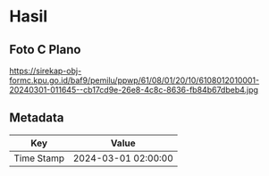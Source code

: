 # Hasil

## Foto C Plano

https://sirekap-obj-formc.kpu.go.id/baf9/pemilu/ppwp/61/08/01/20/10/6108012010001-20240301-011645--cb17cd9e-26e8-4c8c-8636-fb84b67dbeb4.jpg


## Metadata

| Key        | Value               |
| ---------- | ------------------- |
| Time Stamp | 2024-03-01 02:00:00 |



